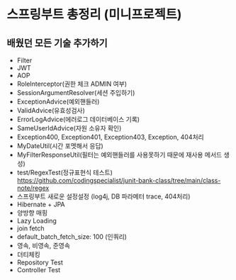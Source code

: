 # 스프링부트 총정리 (미니프로젝트)

## 배웠던 모든 기술 추가하기
- Filter
- JWT
- AOP
- RoleInterceptor(권한 체크 ADMIN 여부)
- SessionArgumentResolver(세션 주입하기)
- ExceptionAdvice(예외핸들러)
- ValidAdvice(유효성검사)
- ErrorLogAdvice(에러로그 데이터베이스 기록)
- SameUserIdAdvice(자원 소유자 확인)
- Exception400, Exception401, Exception403, Exception, 404처리
- MyDateUtil(시간 포멧해서 응답)
- MyFilterResponseUtil(필터는 예외핸들러를 사용못하기 때문에 재사용 메서드 생성)
- test/RegexTest(정규표현식 테스트) https://github.com/codingspecialist/junit-bank-class/tree/main/class-note/regex
- 스프링부트 새로운 설정설정 (log4j, DB 파라메터 trace, 404처리)
- Hibernate + JPA
- 양방향 매핑
- Lazy Loading
- join fetch
- default_batch_fetch_size: 100 (인쿼리)
- 영속, 비영속, 준영속
- 더티체킹
- Repository Test
- Controller Test